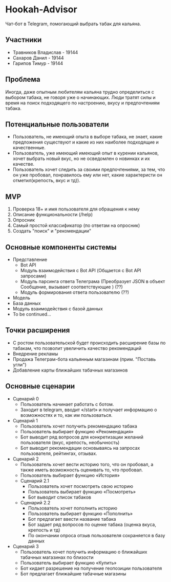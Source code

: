 # Hookah-Advisor
Чат-бот в Telegram, помогающий выбрать табак для кальяна.

Участники
---------
- Травников Владислав - 19144
- Сахаров Данил - 19144
- Гарипов Тимур - 19144

Проблема
------

Иногда, даже опытным любителям кальяна трудно определиться с выбором табака, не говоря уже о начинающих. Люди тратят силы и время на поиск подходящего по настроению, вкусу и предпочтениям табака.  

Потенциальные пользователи
-------------------------------
- Пользователь, не имеющий опыта в выборе табака, не знает, какие предложения существуют и какие из них наиболее подходящие и качественные. 
- Пользователь, уже имеющий имеющий опыт в курении кальянов, хочет выбрать новый вкус, но не осведомлен о новинках и их качестве.
- Пользователь хочет следить за своими предпочтениями, за тем, что он уже пробовал, понравилось ему или нет, какие характеристи он отметил(крепость, вкус и тд)). 

MVP
--------------------------------
1. Проверка 18+ и имя пользователя для обращения к нему
2. Описание функциональности (/help)
3. Опросник 
4. Самый простой классификатор (по ответам на опросник)
5. Создать "поиск" и "рекомендации"

Основные компоненты системы
---------------------------

- Представление
  - Bot API
  - Модуль взаимодействия с Bot API (Общается с Bot API запросами)
  - Модуль парсинга ответа Телеграма (Преобразует JSON в объект Сообщение, вызывает соответствующие ) (??)
  - Модуль формирования ответа пользователю (??)
- Модель
- База данных
- Модуль взаимодействия с базой данных
- To be continued...


Точки расширения
----------------
- С ростом пользовательской будет происходить расширение базы по табакам, что позволит увеличить качество рекомендаций
- Внедрение рекламы
- Продажа Телеграм-бота кальянным магазинам (прим. "Поставь угли") 
- Добавление карты ближайших табачных магазинов 


Основные сценарии
----------------
- Сценарий 0 
  - Пользователь начинает работать с ботом.
  - Заходит в telegram, вводит «/start» и получает информацию о возможностях и то, как им пользоваться.
- Сценарий 1
  - Пользователь хочет получить рекомендацию табака
  - Пользователь выбирает функцию «Рекомендация»
  - Бот выводит ряд вопросов для конкретизации желаний пользователя (вкус, крепость, необычность)
  - Бот выводит рекомендации основываясь на запросах пользователя, рейтингах, отзывах.
- Сценарий 2
  - Пользователь хочет вести историю того, что он пробовал, а также иметь возможность оценивать то, что пробовал.
  - Пользователь выбирает функцию «История» 
  - Сценарий 2.1
    - Пользователь хочет посмотреть свою историю
    - Пользователь выбирает функцию «Посмотреть»
    - Бот выводит список табаков
   - Сценарий 2.2
     - Пользователь хочет пополнить историю
     - Пользователь выбирает функцию «Пополнить»
     - Бот предлагает ввести название табака
     - Бот задает ряд вопросов по оценке табака (оценка вкуса, крепость и тд)  
     - По окончании опроса отзыв пользователя сохраняется в базу данных 
- Сценарий 3
  - Пользователь хочет получить информацию о ближайших табачных магазинах по близости
  - Пользователь выбирает функцию «Купить» 
  - Бот кидает разрешение на получение геопозиции пользователя
  - Бот предлагает ближайшие табачные магазины


